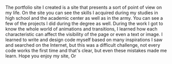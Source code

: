 The portfolio site I created is a site that presents a sort of point of view on my life. On the site you can see the skills I acquired during my studies in high school and the academic center as well as in the army. You can see a few of the projects I did during the degree as well.
During the work I got to know the whole world of animations and transitions, I learned how each characteristic can affect the visibility of the page or even a text or image. I learned to write and design code myself based on many inspirations I saw and searched on the Internet, but this was a difficult challenge, not every code works the first time and that's clear, but even these mistakes made me learn.
Hope you enjoy my site,
Or